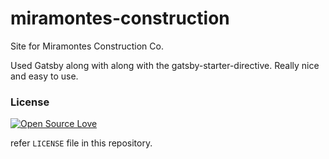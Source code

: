 # miramontes-construction

Site for Miramontes Construction Co.

Used Gatsby along with along with the gatsby-starter-directive. Really nice and easy to use.

### License

[![Open Source Love](https://badges.frapsoft.com/os/mit/mit.svg?v=102)](LICENSE)

refer `LICENSE` file in this repository.
